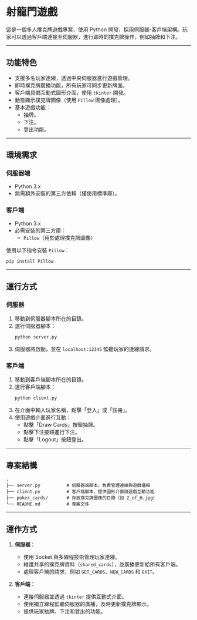 # 射龍門遊戲

這是一個多人撲克牌遊戲專案，使用 Python 開發，採用伺服器-客戶端架構。玩家可以透過客戶端連接至伺服器，進行即時的撲克牌操作，例如抽牌和下注。

---

## 功能特色

- 支援多名玩家連線，透過中央伺服器進行遊戲管理。
- 即時撲克牌廣播功能，所有玩家可同步更新牌面。
- 客戶端具備互動式圖形介面，使用 `tkinter` 開發。
- 動態顯示撲克牌圖像（使用 `Pillow` 圖像處理）。
- 基本遊戲功能：
  - 抽牌。
  - 下注。
  - 登出功能。

---

## 環境需求

### 伺服器端
- Python 3.x
- 無需額外安裝的第三方依賴（僅使用標準庫）。

### 客戶端
- Python 3.x
- 必需安裝的第三方庫：
  - `Pillow`（用於處理撲克牌圖像）

使用以下指令安裝 `Pillow`：
```bash
pip install Pillow
```

---

## 運行方式

### 伺服器
1. 移動到伺服器腳本所在的目錄。
2. 運行伺服器腳本：
   ```bash
   python server.py
   ```
3. 伺服器將啟動，並在 `localhost:12345` 監聽玩家的連線請求。

### 客戶端
1. 移動到客戶端腳本所在的目錄。
2. 運行客戶端腳本：
   ```bash
   python client.py
   ```
3. 在介面中輸入玩家名稱，點擊「登入」或「註冊」。
4. 使用遊戲介面進行互動：
   - 點擊「Draw Cards」按鈕抽牌。
   - 點擊下注按鈕進行下注。
   - 點擊「Logout」按鈕登出。

---

## 專案結構

```
.
├── server.py          # 伺服器端腳本，負責管理連線與遊戲邏輯
├── client.py          # 客戶端腳本，提供圖形介面與遊戲互動功能
├── poker_cards/       # 存放撲克牌圖像的目錄（如 2_of_H.jpg）
└── README.md          # 專案文件
```

---

## 運作方式

1. **伺服器**：
   - 使用 Socket 與多線程技術管理玩家連線。
   - 維護共享的撲克牌資料（`shared_cards`），並廣播更新給所有客戶端。
   - 處理客戶端的請求，例如 `GET_CARDS`、`NEW_CARDS` 和 `EXIT`。

2. **客戶端**：
   - 連接伺服器並透過 `tkinter` 提供互動式介面。
   - 使用獨立線程監聽伺服器的廣播，及時更新撲克牌顯示。
   - 提供玩家抽牌、下注和登出的功能。
